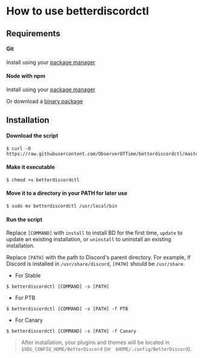 # How to use betterdiscordctl

## Requirements

#### Git

Install using your [package manager](https://git-scm.com/download/linux)

#### Node with npm

Install using your [package manager](https://nodejs.org/en/download/package-manager/)

Or download a [binary package](https://nodejs.org/en/download/)

## Installation

#### Download the script

```
$ curl -O https://raw.githubusercontent.com/ObserverOfTime/betterdiscordctl/master/betterdiscordctl
```

#### Make it executable

```
$ chmod +x betterdiscordctl
```

#### Move it to a directory in your PATH for later use

```
$ sudo mv betterdiscordctl /usr/local/bin
```

#### Run the script

Replace `[COMMAND]` with `install` to install BD for the first time, `update` to update an existing installation, or `uninstall` to uninstall an existing installation.

Replace `[PATH]` with the path to Discord's parent directory. For example, if Discord is installed in `/usr/share/discord`, `[PATH]` should be `/usr/share`.

- For Stable

```
$ betterdiscordctl [COMMAND] -s [PATH]
````

- For PTB

```
$ betterdiscordctl [COMMAND] -s [PATH] -f PTB
````

- For Canary

```
$ betterdiscordctl [COMMAND] -s [PATH] -f Canary
````

> After installation, your plugins and themes will be located in `$XDG_CONFIG_HOME/BetterDiscord` (or ` $HOME/.config/BetterDiscord`).


